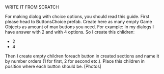 WRITE IT FROM SCRATCH 


For making dialog with choice options, you should read this guide.
First please head to ButtonsChoice prefab. Create here as many empty Game Objects as amount of max buttons you need.
For example: 
In my dialogs I have answer with 2 and with 4 options.
So I create this chlidren:
- 2
- 4

Then I create empty children foreach button in created sections and name it by number orders (1 for first, 2 for second etc.).
Place this children in position where each button should be.
[Photos]
